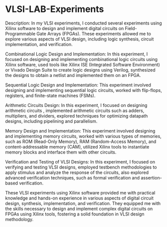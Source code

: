 # VLSI-LAB-Experiments

Description:
In my VLSI experiments, I conducted several experiments using Xilinx software to design and implement digital circuits on Field-Programmable Gate Arrays (FPGAs). These experiments allowed me to explore various aspects of VLSI design, including logic synthesis, circuit implementation, and verification.

Combinational Logic Design and Implementation:
In this experiment, I focused on designing and implementing combinational logic circuits using Xilinx software, used tools like Xilinx ISE (Integrated Software Environment) or Vivado Design Suite to create logic designs using Verilog, synthesized the designs to obtain a netlist and implemented them on an FPGA.

Sequential Logic Design and Implementation:
This experiment involved designing and implementing sequential logic circuits, worked with flip-flops, registers, and finite-state machines (FSMs).

Arithmetic Circuits Design:
In this experiment, I focused on designing arithmetic circuits , implemented arithmetic circuits such as adders, multipliers, and dividers, explored techniques for optimizing datapath designs, including pipelining and parallelism.

Memory Design and Implementation:
This experiment involved designing and implementing memory circuits, worked with various types of memories, such as ROM (Read-Only Memory), RAM (Random-Access Memory), and content-addressable memory (CAM), utilized Xilinx tools to instantiate memory blocks and interface them with other circuits.

Verification and Testing of VLSI Designs:
In this experiment, I focused on verifying and testing VLSI designs, employed testbench methodologies to apply stimulus and analyze the response of the circuits, also explored advanced verification techniques, such as formal verification and assertion-based verification. 

These VLSI experiments using Xilinx software provided me with practical knowledge and hands-on experience in various aspects of digital circuit design, synthesis, implementation, and verification. They equipped me with the skills necessary to design and implement complex digital circuits on FPGAs using Xilinx tools, fostering a solid foundation in VLSI design methodology.
